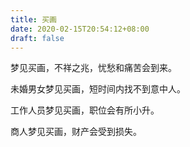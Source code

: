 ```yaml
---
title: 买画
date: 2020-02-15T20:54:12+08:00
draft: false
---
```


梦见买画，不祥之兆，忧愁和痛苦会到来。

未婚男女梦见买画，短时间内找不到意中人。

工作人员梦见买画，职位会有所小升。

商人梦见买画，财产会受到损失。

